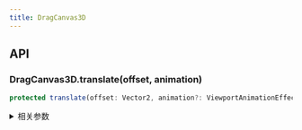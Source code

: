 ```yaml
---
title: DragCanvas3D
---
```


## API

### DragCanvas3D.translate(offset, animation)

```typescript
protected translate(offset: Vector2, animation?: ViewportAnimationEffectTiming | undefined): Promise<void>;
```

<details><summary>相关参数</summary>

<table><thead><tr><th>

参数

</th><th>

类型

</th><th>

描述

</th></tr></thead>
<tbody><tr><td>

offset

</td><td>

Vector2

</td><td>

</td></tr>
<tr><td>

animation

</td><td>

ViewportAnimationEffectTiming \| undefined

</td><td>

</td></tr>
</tbody></table>

**返回值**<!-- -->：

- **类型：**<!-- -->Promise&lt;void&gt;

</details>
